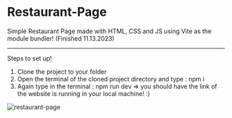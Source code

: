 # Restaurant-Page
Simple Restaurant Page made with HTML, CSS and JS using Vite as the module bundler!
(Finished 11.13.2023)
_________________
Steps to set up!
1. Clone the project to your folder
2. Open the terminal of the cloned project directory and type : npm i
3. Again type in the terminal : npm run dev => you should have the link of the website is running in your local machine! :)
   
![restaurant-page](https://github.com/thaph03/Restaurant-Page/assets/107070673/1d7ec126-0262-4d00-9414-2919bef6b016)
